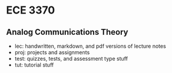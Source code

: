 
# ECE 3370
Analog Communications Theory
----
- lec: handwritten, markdown, and pdf versions of lecture notes
- proj: projects and assignments
- test: quizzes, tests, and assessment type stuff
- tut: tutorial stuff
